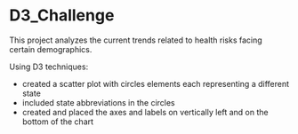 # D3_Challenge

This project analyzes the current trends related to health risks facing certain demographics.

Using D3 techniques: 
- created a scatter plot with circles elements each representing a different state
- included state abbreviations in the circles
- created and placed the axes and labels on vertically left and on the bottom of the chart
